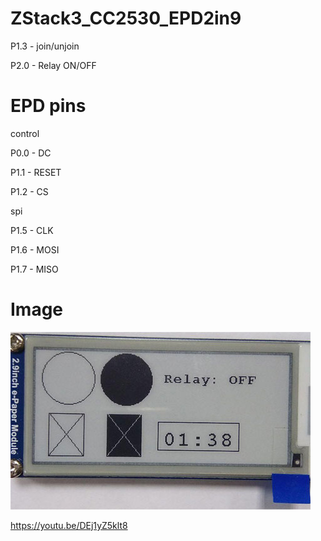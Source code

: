 # ZStack3_CC2530_EPD2in9
  P1.3 - join/unjoin
  
  P2.0 - Relay ON/OFF  
  
#  EPD pins
  control
  
  P0.0 - DC
  
  P1.1 - RESET
  
  P1.2 - CS

  spi
  
  P1.5 - CLK
  
  P1.6 - MOSI
  
  P1.7 - MISO
  
  #  Image  
![Prototype](https://github.com/koptserg/ZStack3_CC2530_EPD2in9/blob/master/image/epd2in9.jpg)

https://youtu.be/DEj1yZ5klt8
